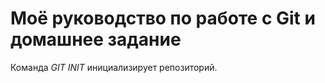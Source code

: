 # Моё руководство по работе с Git и домашнее задание

Команда *GIT INIT* инициализирует репозиторий.